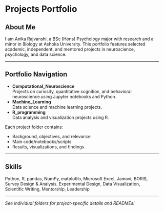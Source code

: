 # Projects Portfolio

## About Me
I am Anika Rajvanshi, a BSc (Hons) Psychology major with research and a minor in Biology at Ashoka University. This portfolio features selected academic, independent, and mentored projects in neuroscience, psychology, and data science.

---

## Portfolio Navigation
- **Computational_Neuroscience**  
  Projects on curiosity, quantitative cognition, and behavioral neuroscience using Jupyter notebooks and Python.
- **Machine_Learning**  
  Data science and machine learning projects.
- **R_programming**  
  Data analysis and visualization projects using R.

Each project folder contains:
- Background, objectives, and relevance
- Main code/notebooks/scripts
- Results, visualizations, and findings

---


## Skills
Python, R, pandas, NumPy, matplotlib, Microsoft Excel, Jamovi, BORIS, Survey Design & Analysis, Experimental Design, Data Visualization, Scientific Writing, Mentorship, Leadership

---

_See individual folders for project-specific details and READMEs!_
